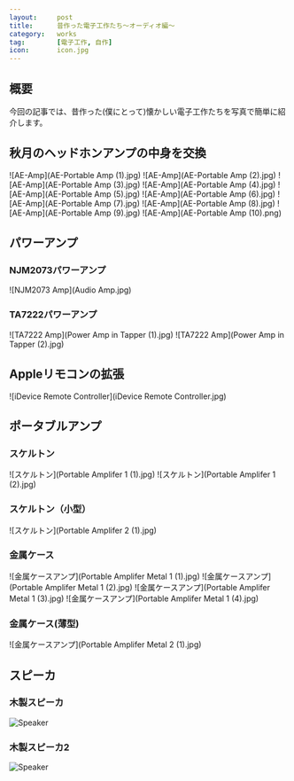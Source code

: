 ```yaml
---
layout:		post
title:		昔作った電子工作たち～オーディオ編～
category:	works
tag:		[電子工作, 自作]
icon:		icon.jpg
---
```


## 概要

今回の記事では、昔作った(僕にとって)懐かしい電子工作たちを写真で簡単に紹介します。

## 秋月のヘッドホンアンプの中身を交換

![AE-Amp](AE-Portable Amp (1).jpg)
![AE-Amp](AE-Portable Amp (2).jpg)
![AE-Amp](AE-Portable Amp (3).jpg)
![AE-Amp](AE-Portable Amp (4).jpg)
![AE-Amp](AE-Portable Amp (5).jpg)
![AE-Amp](AE-Portable Amp (6).jpg)
![AE-Amp](AE-Portable Amp (7).jpg)
![AE-Amp](AE-Portable Amp (8).jpg)
![AE-Amp](AE-Portable Amp (9).jpg)
![AE-Amp](AE-Portable Amp (10).png)

## パワーアンプ

### NJM2073パワーアンプ

![NJM2073 Amp](Audio Amp.jpg)

### TA7222パワーアンプ

![TA7222 Amp](Power Amp in Tapper (1).jpg)
![TA7222 Amp](Power Amp in Tapper (2).jpg)

## Appleリモコンの拡張

![iDevice Remote Controller](iDevice Remote Controller.jpg)

## ポータブルアンプ

### スケルトン

![スケルトン](Portable Amplifer 1 (1).jpg)
![スケルトン](Portable Amplifer 1 (2).jpg)

### スケルトン（小型）

![スケルトン](Portable Amplifer 2 (1).jpg)

### 金属ケース

![金属ケースアンプ](Portable Amplifer Metal 1 (1).jpg)
![金属ケースアンプ](Portable Amplifer Metal 1 (2).jpg)
![金属ケースアンプ](Portable Amplifer Metal 1 (3).jpg)
![金属ケースアンプ](Portable Amplifer Metal 1 (4).jpg)

### 金属ケース(薄型)

![金属ケースアンプ](Portable Amplifer Metal 2 (1).jpg)

## スピーカ

### 木製スピーカ

![Speaker](Speaker.jpg)

### 木製スピーカ2

![Speaker](Speaker2.jpg)




